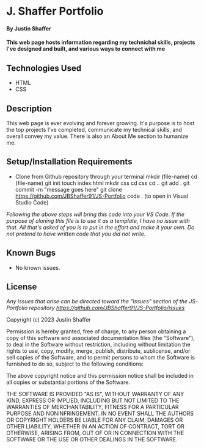# J. Shaffer Portfolio

#### By Justin Shaffer

#### This web page hosts information regarding my technichal skills, projects I've designed and built, and various ways to connect with me

## Technologies Used

* HTML
* CSS

## Description

This web page is ever evolving and forever growing. It's purpose is to host the top projects I've completed, communicate my technical skills, and overall convey my value. There is also an About Me section to humanize me.

## Setup/Installation Requirements

* Clone from Github repository through your terminal
mkdir (file-name)
cd (file-name)
git init
touch index.html
mkdir css
cd css
cd ..
git add .
git commit -m "message goes here"
git clone https://github.com/JBShaffer91/JS-Portfolio
code . (to open in Visual Studio Code)

_Following the above steps will bring this code into your VS Code. If the purpose of cloning this file is to use it as a template, I have no issue with that. All that's asked of you is to put in the effort and make it your own. Do not pretend to have written code that you did not write._

## Known Bugs

* No known issues.

## License

_Any issues that arise can be directed toward the "Issues" section of the JS-Portfolio repository https://github.com/JBShaffer91/JS-Portfolio/issues_

Copyright (c) 2023 Justin Shaffer

Permission is hereby granted, free of charge, to any person obtaining a copy
of this software and associated documentation files (the "Software"), to deal
in the Software without restriction, including without limitation the rights
to use, copy, modify, merge, publish, distribute, sublicense, and/or sell
copies of the Software, and to permit persons to whom the Software is
furnished to do so, subject to the following conditions:

The above copyright notice and this permission notice shall be included in all
copies or substantial portions of the Software.

THE SOFTWARE IS PROVIDED "AS IS", WITHOUT WARRANTY OF ANY KIND, EXPRESS OR
IMPLIED, INCLUDING BUT NOT LIMITED TO THE WARRANTIES OF MERCHANTABILITY,
FITNESS FOR A PARTICULAR PURPOSE AND NONINFRINGEMENT. IN NO EVENT SHALL THE
AUTHORS OR COPYRIGHT HOLDERS BE LIABLE FOR ANY CLAIM, DAMAGES OR OTHER
LIABILITY, WHETHER IN AN ACTION OF CONTRACT, TORT OR OTHERWISE, ARISING FROM,
OUT OF OR IN CONNECTION WITH THE SOFTWARE OR THE USE OR OTHER DEALINGS IN THE
SOFTWARE.
